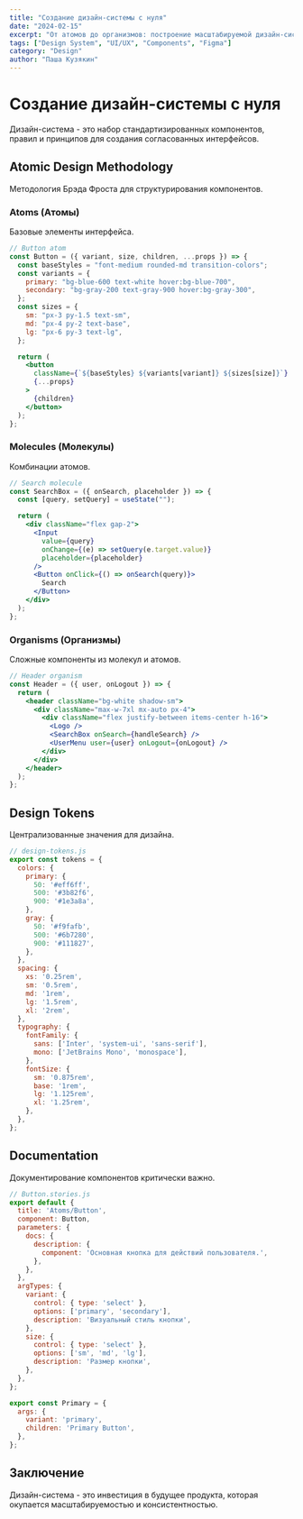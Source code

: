 ```yaml
---
title: "Создание дизайн-системы с нуля"
date: "2024-02-15"
excerpt: "От атомов до организмов: построение масштабируемой дизайн-системы"
tags: ["Design System", "UI/UX", "Components", "Figma"]
category: "Design"
author: "Паша Кузякин"
---
```


# Создание дизайн-системы с нуля

Дизайн-система - это набор стандартизированных компонентов, правил и принципов для создания согласованных интерфейсов.

## Atomic Design Methodology

Методология Брэда Фроста для структурирования компонентов.

### Atoms (Атомы)
Базовые элементы интерфейса.

```jsx
// Button atom
const Button = ({ variant, size, children, ...props }) => {
  const baseStyles = "font-medium rounded-md transition-colors";
  const variants = {
    primary: "bg-blue-600 text-white hover:bg-blue-700",
    secondary: "bg-gray-200 text-gray-900 hover:bg-gray-300",
  };
  const sizes = {
    sm: "px-3 py-1.5 text-sm",
    md: "px-4 py-2 text-base",
    lg: "px-6 py-3 text-lg",
  };

  return (
    <button
      className={`${baseStyles} ${variants[variant]} ${sizes[size]}`}
      {...props}
    >
      {children}
    </button>
  );
};
```

### Molecules (Молекулы)
Комбинации атомов.

```jsx
// Search molecule
const SearchBox = ({ onSearch, placeholder }) => {
  const [query, setQuery] = useState("");

  return (
    <div className="flex gap-2">
      <Input
        value={query}
        onChange={(e) => setQuery(e.target.value)}
        placeholder={placeholder}
      />
      <Button onClick={() => onSearch(query)}>
        Search
      </Button>
    </div>
  );
};
```

### Organisms (Организмы)
Сложные компоненты из молекул и атомов.

```jsx
// Header organism
const Header = ({ user, onLogout }) => {
  return (
    <header className="bg-white shadow-sm">
      <div className="max-w-7xl mx-auto px-4">
        <div className="flex justify-between items-center h-16">
          <Logo />
          <SearchBox onSearch={handleSearch} />
          <UserMenu user={user} onLogout={onLogout} />
        </div>
      </div>
    </header>
  );
};
```

## Design Tokens

Централизованные значения для дизайна.

```javascript
// design-tokens.js
export const tokens = {
  colors: {
    primary: {
      50: '#eff6ff',
      500: '#3b82f6',
      900: '#1e3a8a',
    },
    gray: {
      50: '#f9fafb',
      500: '#6b7280',
      900: '#111827',
    },
  },
  spacing: {
    xs: '0.25rem',
    sm: '0.5rem',
    md: '1rem',
    lg: '1.5rem',
    xl: '2rem',
  },
  typography: {
    fontFamily: {
      sans: ['Inter', 'system-ui', 'sans-serif'],
      mono: ['JetBrains Mono', 'monospace'],
    },
    fontSize: {
      sm: '0.875rem',
      base: '1rem',
      lg: '1.125rem',
      xl: '1.25rem',
    },
  },
};
```

## Documentation

Документирование компонентов критически важно.

```jsx
// Button.stories.js
export default {
  title: 'Atoms/Button',
  component: Button,
  parameters: {
    docs: {
      description: {
        component: 'Основная кнопка для действий пользователя.',
      },
    },
  },
  argTypes: {
    variant: {
      control: { type: 'select' },
      options: ['primary', 'secondary'],
      description: 'Визуальный стиль кнопки',
    },
    size: {
      control: { type: 'select' },
      options: ['sm', 'md', 'lg'],
      description: 'Размер кнопки',
    },
  },
};

export const Primary = {
  args: {
    variant: 'primary',
    children: 'Primary Button',
  },
};
```

## Заключение

Дизайн-система - это инвестиция в будущее продукта, которая окупается масштабируемостью и консистентностью.
